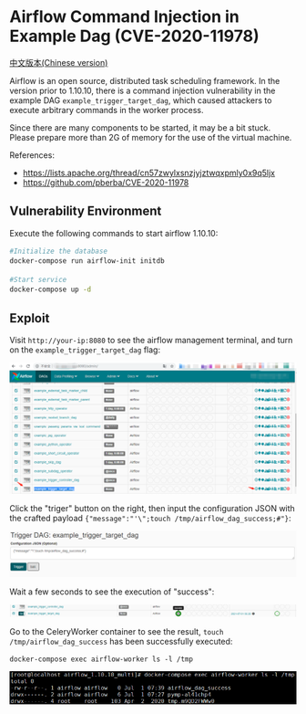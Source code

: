 # Airflow Command Injection in Example Dag (CVE-2020-11978)

[中文版本(Chinese version)](README.zh-cn.md)

Airflow is an open source, distributed task scheduling framework. In the version prior to 1.10.10, there is a command injection vulnerability in the example DAG `example_trigger_target_dag`, which caused attackers to execute arbitrary commands in the worker process.

Since there are many components to be started, it may be a bit stuck. Please prepare more than 2G of memory for the use of the virtual machine.

References:

- <https://lists.apache.org/thread/cn57zwylxsnzjyjztwqxpmly0x9q5ljx>
- <https://github.com/pberba/CVE-2020-11978>

## Vulnerability Environment

Execute the following commands to start airflow 1.10.10:

```bash
#Initialize the database
docker-compose run airflow-init initdb

#Start service
docker-compose up -d
```

## Exploit

Visit `http://your-ip:8080` to see the airflow management terminal, and turn on the `example_trigger_target_dag` flag:

![](1.png)

Click the "triger" button on the right, then input the configuration JSON with the crafted payload `{"message":"'\";touch /tmp/airflow_dag_success;#"}`:

![](2.png)

Wait a few seconds to see the execution of "success":

![](3.png)

Go to the CeleryWorker container to see the result, `touch /tmp/airflow_dag_success` has been successfully executed:

```
docker-compose exec airflow-worker ls -l /tmp
```

![](4.png)
